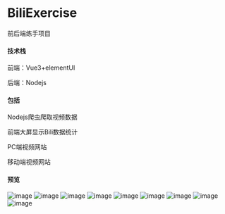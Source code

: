 # BiliExercise

前后端练手项目

#### 技术栈

前端：Vue3+elementUI

后端：Nodejs

#### 包括

Nodejs爬虫爬取视频数据

前端大屏显示Bili数据统计

PC端视频网站

移动端视频网站


#### 预览
![image](https://github.com/LittleWhitechun/SDU-Weibo/blob/main/%E9%A2%84%E8%A7%88/BE1.png)
![image](https://github.com/LittleWhitechun/SDU-Weibo/blob/main/%E9%A2%84%E8%A7%88/BE2.png)
![image](https://github.com/LittleWhitechun/SDU-Weibo/blob/main/%E9%A2%84%E8%A7%88/BE3.png)
![image](https://github.com/LittleWhitechun/SDU-Weibo/blob/main/%E9%A2%84%E8%A7%88/BE3-1.png)
![image](https://github.com/LittleWhitechun/SDU-Weibo/blob/main/%E9%A2%84%E8%A7%88/BE3-2.png)
![image](https://github.com/LittleWhitechun/SDU-Weibo/blob/main/%E9%A2%84%E8%A7%88/BE4.png)
![image](https://github.com/LittleWhitechun/SDU-Weibo/blob/main/%E9%A2%84%E8%A7%88/BE5.png)
![image](https://github.com/LittleWhitechun/SDU-Weibo/blob/main/%E9%A2%84%E8%A7%88/BE6.png)
![image](https://github.com/LittleWhitechun/SDU-Weibo/blob/main/%E9%A2%84%E8%A7%88/BE7.png)
